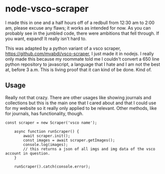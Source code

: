 # node-vsco-scraper
I made this in one and a half hours off of a redbull from 12:30 am to 2:00 am, please excuse any flaws; it works as intended for now. As you can probably see in the jumbled code, there were ambitions that fell through. If you want, expand! It really isn't hard to. 

This was adapted by a python variant of a vsco scraper, https://github.com/mvabdi/vsco-scraper, I just made it in nodejs. I really only made this because my roommate told me I couldn't convert a 650 line python repository to javascript, a language that I hate and I am not the best at, before 3 a.m. This is living proof that it can kind of be done. Kind of. 

## Usage 

Really not that crazy. There are other usages like showing journals and collections but this is the main one that I cared about and that I could use for my website so it really only applied to be relevant. Other methods, like for journals, has functionality, though. 
```nodejs
const scraper = new Scraper('vsco name'); 

    async function runScraper() {
        await scraper.init(); 
        const images = await scraper.getImages();
        console.log(images);
        // this returns a json of all imgs and img data of the vsco account in question. 
    }
    
    runScraper().catch(console.error);
```
